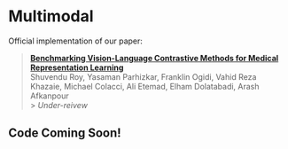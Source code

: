 # Multimodal

Official implementation of our paper:

> [**Benchmarking Vision-Language Contrastive Methods for Medical Representation Learning**](https://arxiv.org/abs/) <br>
> Shuvendu Roy, Yasaman Parhizkar, Franklin Ogidi, Vahid Reza Khazaie, Michael Colacci, Ali Etemad, Elham Dolatabadi, Arash Afkanpour <br> > _Under-reivew_


## Code Coming Soon!
